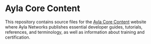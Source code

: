 # Ayla Core Content

This repository contains source files for the [Ayla Core Content](https://hagenhaus.com/) website where Ayla Networks publishes essential developer guides, tutorials, references, and terminology, as well as information about training and certification.
